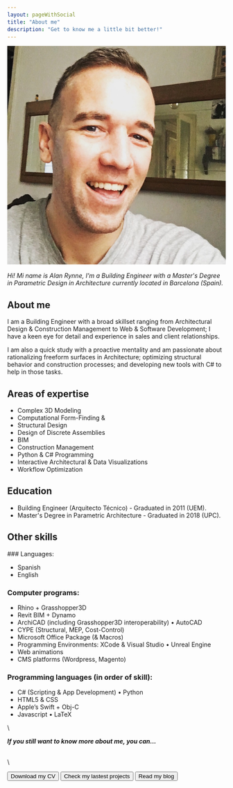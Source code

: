```yaml
---
layout: pageWithSocial
title: "About me"
description: "Get to know me a little bit better!"
---
```


<img itemprop="image" class="img-rounded" src="/assets/img/blog-author.jpg" alt="Alan Rynne">

*Hi! Mi name is  Alan Rynne, I'm  a Building Engineer with a Master's Degree in Parametric Design in Architecture currently located in Barcelona (Spain).*

## About me

I am a Building Engineer with a broad skillset ranging from Architectural Design & Construction Management to Web & Software Development; I have a keen eye for detail and experience in sales and client relationships.

I am also a quick study with a proactive mentality and am passionate about rationalizing freeform surfaces in Architecture; optimizing structural behavior and construction processes; and developing new tools with C# to help in those tasks.

## Areas of expertise

* Complex 3D Modeling
* Computational Form-Finding &
* Structural Design
* Design of Discrete Assemblies
* BIM
* Construction Management
* Python & C# Programming
* Interactive Architectural & Data Visualizations
* Workflow Optimization

## Education

* Building Engineer (Arquitecto Técnico) - Graduated in 2011 (UEM).
* Master's Degree in Parametric Architecture - Graduated in 2018  (UPC).

## Other skills

### Languages:

* Spanish
* English

### Computer programs:

* Rhino + Grasshopper3D
* Revit BIM + Dynamo
* ArchiCAD (including Grasshopper3D interoperability) • AutoCAD
* CYPE (Structural, MEP, Cost-Control)
* Microsoft Office Package (& Macros)
* Programming Environments: XCode & Visual Studio • Unreal Engine
* Web animations
* CMS platforms (Wordpress, Magento)

### Programming languages (in order of skill):

* C# (Scripting & App Development) • Python
* HTML5 & CSS
* Apple’s Swift + Obj-C
* Javascript • LaTeX

\

***If you still want to know more about me, you can...***

\
\

<button onclick="window.location.href='/assets/docs/AlanRynneCV(Eng).pdf'">Download my CV</button>
<button onclick="window.location.href='/projects/'">Check my lastest projects</button>
<button onclick="window.location.href='/blog/'">Read my blog</button>